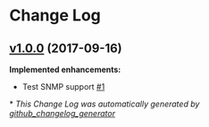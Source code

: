 # Change Log

## [v1.0.0](https://github.com/bodgit/puppet-lldpd/tree/v1.0.0) (2017-09-16)
**Implemented enhancements:**

- Test SNMP support [\#1](https://github.com/bodgit/puppet-lldpd/issues/1)



\* *This Change Log was automatically generated by [github_changelog_generator](https://github.com/skywinder/Github-Changelog-Generator)*